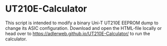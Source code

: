 # UT210E-Calculator

This script is intended to modify a binary Uni-T UT210E EEPROM dump to change its ASIC configuration. Download and open the HTML-file locally or head over to https://adlerweb.github.io/UT210E-Calculator/ to run the calculator.
